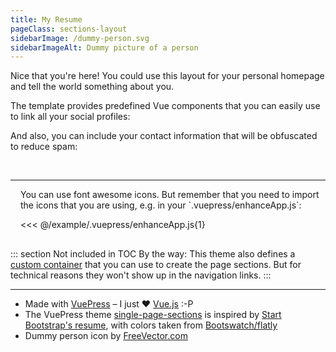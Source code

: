 ```yaml
---
title: My Resume
pageClass: sections-layout
sidebarImage: /dummy-person.svg
sidebarImageAlt: Dummy picture of a person
---
```


<PageSection id="welcome" title="Single Page Example">

Nice that you're here! You could use this layout for your personal homepage and tell the world something about you.

The template provides predefined Vue components that you can easily use to link all your social profiles:

<Social-LinkedIn id="myid" />
<Social-XING id="myid" />
<Social-Facebook id="myid" />
<Social-GitHub id="myid" />
<Social-Twitter id="myid" />
<Social-Telegram id="myid" />
<Social-Keybase id="myid" />
<Social-ResearchGate id="myid" />
<Social-ORCID id="myid" />

And also, you can include your contact information that will be obfuscated to reduce spam:

<Contact-Phone title="Telefon" country="49" city="1234" number="56789" />
<br/>
<Contact-Email name="someone" domain="example.com" /> <!-- webmaster is the default name -->

</PageSection>

---

<PageSection title="Font Awesome Icons">

<v-icon name="book-open" style="float: right; margin: 0 0 1rem 1rem;" scale="4" />
You can use font awesome icons. But remember that you need to import the icons that you are using, e.g. in your `.vuepress/enhanceApp.js`:

<<< @/example/.vuepress/enhanceApp.js{1}

</PageSection>

---

::: section Not included in TOC
By the way: This theme also defines a [custom container](https://vuepress.vuejs.org/guide/markdown.html#custom-containers) that you can use to create the page sections.
But for technical reasons they won't show up in the navigation links.
:::

---

<PageSection title="Credits">

- Made with [VuePress](https://vuepress.vuejs.org/) – I just :heart: [Vue.js](https://vuejs.org/) :-P
- The VuePress theme [single-page-sections](https://github.com/ptandler/vuepress-theme-single-page-sections) is inspired by [Start Bootstrap's resume](https://startbootstrap.com/template-overviews/resume), with colors taken from [Bootswatch/flatly](https://bootswatch.com/3/flatly/)
- Dummy person icon by <a href="https://www.freevector.com/person-icon-set-19087">FreeVector.com</a>

</PageSection>

